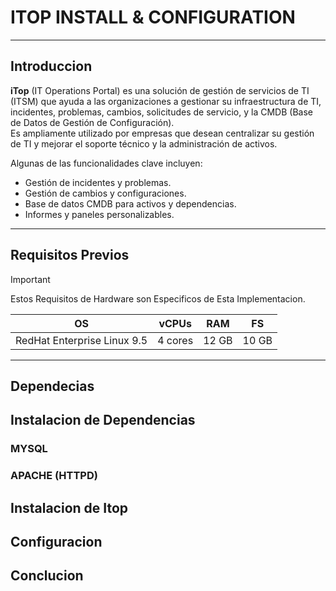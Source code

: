 
# ITOP INSTALL & CONFIGURATION

---

## Introduccion

**iTop** (IT Operations Portal) es una solución de gestión de servicios de TI (ITSM) que ayuda a las organizaciones a gestionar su infraestructura de TI, incidentes, problemas, cambios, solicitudes de servicio, y la CMDB (Base de Datos de Gestión de Configuración).  
Es ampliamente utilizado por empresas que desean centralizar su gestión de TI y mejorar el soporte técnico y la administración de activos.  

Algunas de las funcionalidades clave incluyen:  
- Gestión de incidentes y problemas.  
- Gestión de cambios y configuraciones.  
- Base de datos CMDB para activos y dependencias.  
- Informes y paneles personalizables.  

---

## Requisitos Previos

> [!IMPORTANT]  
> Estos Requisitos de Hardware son Especificos de Esta Implementacion.
>
>| **OS**                      |**vCPUs**| **RAM**  | **FS** |
>|-----------------------------|---------|----------|--------|
>| RedHat Enterprise Linux 9.5 | 4 cores | 12 GB    | 10 GB  |



---





## Dependecias



## Instalacion de Dependencias


### MYSQL


### APACHE (HTTPD)


## Instalacion de Itop


## Configuracion


## Conclucion

